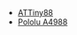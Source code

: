 - [ATTiny88](https://github.com/SpenceKonde/ATTinyCore/blob/v2.0.0-devThis-is-the-head-submit-PRs-against-this/avr/extras/ATtiny_x8.md)
- [Pololu A4988](https://www.pololu.com/product/1182)
